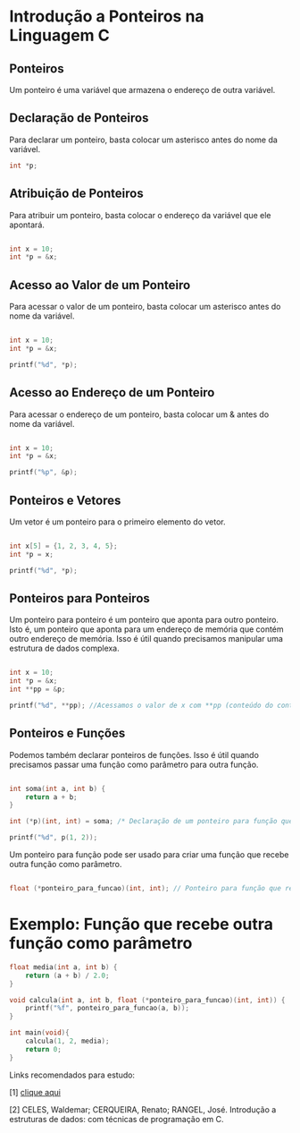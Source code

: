 # Introdução a Ponteiros na Linguagem C 

## Ponteiros

Um ponteiro é uma variável que armazena o endereço de outra variável.

## Declaração de Ponteiros

Para declarar um ponteiro, basta colocar um asterisco antes do nome da variável.

```c
int *p;
```

## Atribuição de Ponteiros

Para atribuir um ponteiro, basta colocar o endereço da variável que ele apontará.

```c

int x = 10;
int *p = &x;
```

## Acesso ao Valor de um Ponteiro

Para acessar o valor de um ponteiro, basta colocar um asterisco antes do nome da variável.

```c

int x = 10;
int *p = &x;

printf("%d", *p);
```

## Acesso ao Endereço de um Ponteiro

Para acessar o endereço de um ponteiro, basta colocar um & antes do nome da variável.

```c

int x = 10;
int *p = &x;

printf("%p", &p);
```

## Ponteiros e Vetores

Um vetor é um ponteiro para o primeiro elemento do vetor.

```c

int x[5] = {1, 2, 3, 4, 5};
int *p = x;

printf("%d", *p);
```

## Ponteiros para Ponteiros

Um ponteiro para ponteiro é um ponteiro que aponta para outro ponteiro. Isto é, um ponteiro que aponta para um endereço de memória que contém outro endereço de memória. Isso é útil quando precisamos manipular uma estrutura de dados complexa.

```c

int x = 10;
int *p = &x;
int **pp = &p;

printf("%d", **pp); //Acessamos o valor de x com **pp (conteúdo do conteúdo de pp)
```

## Ponteiros e Funções

Podemos também declarar ponteiros de funções. Isso é útil quando precisamos passar uma função como parâmetro para outra função.

```c

int soma(int a, int b) {
    return a + b;
}

int (*p)(int, int) = soma; /* Declaração de um ponteiro para função que recebe dois inteiros e retorna um inteiro */

printf("%d", p(1, 2));
```

Um ponteiro para função pode ser usado para criar uma função que recebe outra função como parâmetro.

```c

float (*ponteiro_para_funcao)(int, int); // Ponteiro para função que recebe dois inteiros e retorna um float
```

# Exemplo: Função que recebe outra função como parâmetro


```c
float media(int a, int b) {
    return (a + b) / 2.0;
}

void calcula(int a, int b, float (*ponteiro_para_funcao)(int, int)) {
    printf("%f", ponteiro_para_funcao(a, b));
}

int main(void){
    calcula(1, 2, media);
    return 0;
}

```






Links recomendados para estudo:

[1] [clique aqui](https://www.treinaweb.com.br/blog/ponteiros-em-c-uma-abordagem-basica-e-inicial)

[2] CELES, Waldemar; CERQUEIRA, Renato; RANGEL, José. Introdução a estruturas de dados: com técnicas de programação em C.

